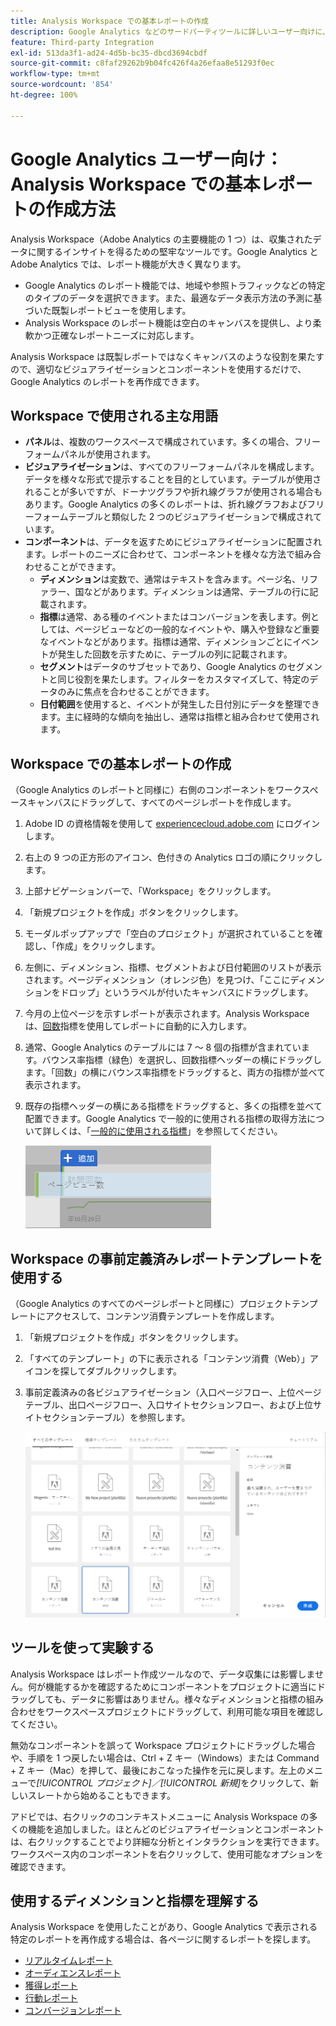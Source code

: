 ```yaml
---
title: Analysis Workspace での基本レポートの作成
description: Google Analytics などのサードパーティツールに詳しいユーザー向けに、Analysis Workspace で基本レポートを作成する方法について説明します。
feature: Third-party Integration
exl-id: 513da3f1-ad24-4d5b-bc35-dbcd3694cbdf
source-git-commit: c8faf29262b9b04fc426f4a26efaa8e51293f0ec
workflow-type: tm+mt
source-wordcount: '854'
ht-degree: 100%

---
```


# Google Analytics ユーザー向け：Analysis Workspace での基本レポートの作成方法

Analysis Workspace（Adobe Analytics の主要機能の 1 つ）は、収集されたデータに関するインサイトを得るための堅牢なツールです。Google Analytics と Adobe Analytics では、レポート機能が大きく異なります。

* Google Analytics のレポート機能では、地域や参照トラフィックなどの特定のタイプのデータを選択できます。また、最適なデータ表示方法の予測に基づいた既製レポートビューを使用します。
* Analysis Workspace のレポート機能は空白のキャンバスを提供し、より柔軟かつ正確なレポートニーズに対応します。

Analysis Workspace は既製レポートではなくキャンバスのような役割を果たすので、適切なビジュアライゼーションとコンポーネントを使用するだけで、Google Analytics のレポートを再作成できます。

## Workspace で使用される主な用語

* **パネル**&#x200B;は、複数のワークスペースで構成されています。多くの場合、フリーフォームパネルが使用されます。
* **ビジュアライゼーション**&#x200B;は、すべてのフリーフォームパネルを構成します。データを様々な形式で提示することを目的としています。テーブルが使用されることが多いですが、ドーナツグラフや折れ線グラフが使用される場合もあります。Google Analytics の多くのレポートは、折れ線グラフおよびフリーフォームテーブルと類似した 2 つのビジュアライゼーションで構成されています。
* **コンポーネント**&#x200B;は、データを返すためにビジュアライゼーションに配置されます。レポートのニーズに合わせて、コンポーネントを様々な方法で組み合わせることができます。
   * **ディメンション**&#x200B;は変数で、通常はテキストを含みます。ページ名、リファラー、国などがあります。ディメンションは通常、テーブルの行に記載されます。
   * **指標**&#x200B;は通常、ある種のイベントまたはコンバージョンを表します。例としては、ページビューなどの一般的なイベントや、購入や登録など重要なイベントなどがあります。指標は通常、ディメンションごとにイベントが発生した回数を示すために、テーブルの列に記載されます。
   * **セグメント**&#x200B;はデータのサブセットであり、Google Analytics のセグメントと同じ役割を果たします。フィルターをカスタマイズして、特定のデータのみに焦点を合わせることができます。
   * **日付範囲**&#x200B;を使用すると、イベントが発生した日付別にデータを整理できます。主に経時的な傾向を抽出し、通常は指標と組み合わせて使用されます。

## Workspace での基本レポートの作成

（Google Analytics のレポートと同様に）右側のコンポーネントをワークスペースキャンバスにドラッグして、すべてのページレポートを作成します。

1. Adobe ID の資格情報を使用して [experiencecloud.adobe.com](https://experiencecloud.adobe.com) にログインします。
1. 右上の 9 つの正方形のアイコン、色付きの Analytics ロゴの順にクリックします。
1. 上部ナビゲーションバーで、「Workspace」をクリックします。
1. 「新規プロジェクトを作成」ボタンをクリックします。
1. モーダルポップアップで「空白のプロジェクト」が選択されていることを確認し、「作成」をクリックします。
1. 左側に、ディメンション、指標、セグメントおよび日付範囲のリストが表示されます。ページディメンション（オレンジ色）を見つけ、「ここにディメンションをドロップ」というラベルが付いたキャンバスにドラッグします。
1. 今月の上位ページを示すレポートが表示されます。Analysis Workspace は、[回数](/help/components/metrics/occurrences.md)指標を使用してレポートに自動的に入力します。
1. 通常、Google Analytics のテーブルには 7 ～ 8 個の指標が含まれています。バウンス率指標（緑色）を選択し、回数指標ヘッダーの横にドラッグします。「回数」の横にバウンス率指標をドラッグすると、両方の指標が並べて表示されます。
1. 既存の指標ヘッダーの横にある指標をドラッグすると、多くの指標を並べて配置できます。Google Analytics で一般的に使用される指標の取得方法について詳しくは、「[一般的に使用される指標](common-metrics.md)」を参照してください。

   ![新しい指標](/help/technotes/ga-to-aa/assets/new_metric.png)

## Workspace の事前定義済みレポートテンプレートを使用する

（Google Analytics のすべてのページレポートと同様に）プロジェクトテンプレートにアクセスして、コンテンツ消費テンプレートを作成します。

1. 「新規プロジェクトを作成」ボタンをクリックします。
1. 「すべてのテンプレート」の下に表示される「コンテンツ消費（Web）」アイコンを探してダブルクリックします。
1. 事前定義済みの各ビジュアライゼーション（入口ページフロー、上位ページテーブル、出口ページフロー、入口サイトセクションフロー、および上位サイトセクションテーブル）を参照します。

   ![テンプレートの選択](/help/technotes/ga-to-aa/assets/content_consumption_template.png)

## ツールを使って実験する

Analysis Workspace はレポート作成ツールなので、データ収集には影響しません。何が機能するかを確認するためにコンポーネントをプロジェクトに適当にドラッグしても、データに影響はありません。様々なディメンションと指標の組み合わせをワークスペースプロジェクトにドラッグして、利用可能な項目を確認してください。

無効なコンポーネントを誤って Workspace プロジェクトにドラッグした場合や、手順を 1 つ戻したい場合は、Ctrl + Z キー（Windows）または Command + Z キー（Mac）を押して、最後におこなった操作を元に戻します。左上のメニューで&#x200B;*[!UICONTROL プロジェクト]／[!UICONTROL 新規]*&#x200B;をクリックして、新しいスレートから始めることもできます。

アドビでは、右クリックのコンテキストメニューに Analysis Workspace の多くの機能を追加しました。ほとんどのビジュアライゼーションとコンポーネントは、右クリックすることでより詳細な分析とインタラクションを実行できます。ワークスペース内のコンポーネントを右クリックして、使用可能なオプションを確認できます。

## 使用するディメンションと指標を理解する

Analysis Workspace を使用したことがあり、Google Analytics で表示される特定のレポートを再作成する場合は、各ページに関するレポートを探します。

* [リアルタイムレポート](realtime-reports.md)
* [オーディエンスレポート](audience-reports.md)
* [獲得レポート](acquisition-reports.md)
* [行動レポート](behavior-reports.md)
* [コンバージョンレポート](conversions-reports.md)
